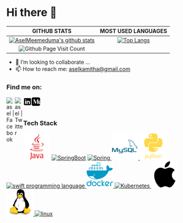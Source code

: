 # Hi there 👋

|GITHUB STATS|MOST USED LANGUAGES|
|:---:|:---:|
|[![AselMeemeduma's github stats](https://github-readme-stats.vercel.app/api?username=AselMeemeduma&hide=issues&count_private=true&show_icons=true&theme=tokyonight)](https://github.com/anuraghazra/github-readme-stats)|[![Top Langs](https://github-readme-stats.vercel.app/api/top-langs/?username=AselMeemeduma&hide=Rich%20Text%20Format,html,css,python,javascript&langs_count=10&layout=compact&theme=tokyonight)](https://github.com/anuraghazra/github-readme-stats)|
|![Github Page Visit Count](https://komarev.com/ghpvc/?username=AselMeemeduma)||

- 👯 I’m looking to collaborate ...
- 📫 How to reach me: aselkamitha@gmail.com

### Find me on:
[<img align="left" alt="asel | Facebook" width="22px" src="https://cdn.jsdelivr.net/npm/simple-icons@v3/icons/facebook.svg" />][facebook]
[<img align="left" alt="asel | Twitter" width="22px" src="https://cdn.jsdelivr.net/npm/simple-icons@v3/icons/twitter.svg" />][twitter]
[<img align="left" alt="asel | LinkedIn" width="22px" src="https://raw.githubusercontent.com/simple-icons/simple-icons/develop/icons/linkedin.svg" />][linkedin]
[<img align="left" alt="asel | Medium" width="22px" src="https://raw.githubusercontent.com/simple-icons/simple-icons/develop/icons/medium.svg" />][medium]
</br>
</br>
### Tech Stack
<a href="https://www.java.com/en/"><img src="https://raw.githubusercontent.com/devicons/devicon/master/icons/java/java-plain-wordmark.svg" alt="Java" width="70" height="70"/></a>
<a href="https://spring.io/projects/spring-boot"><img src="https://spring.io/images/projects/spring-boot-7f2e24fb962501672cc91ccd285ed2ba.svg" alt="SpringBoot" width="70" height="70"/></a>
<a href="https://spring.io/">
          <img src="https://spring.io/images/spring-logo-9146a4d3298760c2e7e49595184e1975.svg" alt="Spring" width="70" height="70"/>
        </a>
<a href="https://www.mysql.com/">
            <img src="https://raw.githubusercontent.com/devicons/devicon/master/icons/mysql/mysql-plain-wordmark.svg" alt="MySQL SQL" width="70" height="70"/>
          </a>
<a href="https://www.python.org//">
          <img src="https://raw.githubusercontent.com/devicons/devicon/master/icons/python/python-plain-wordmark.svg" alt="python" width="70" height="70"/>
        </a>
 <a href="https://www.raspberrypi.org/">
          <img src="https://cdn-icons-png.flaticon.com/512/5969/5969184.png" alt="swift programming language" width="70" height="70"/>
        </a>
<a href="https://www.docker.com/">
          <img src="https://raw.githubusercontent.com/devicons/devicon/master/icons/docker/docker-plain-wordmark.svg" alt="docker" width="70" height="70"/>
        </a>
<a href="https://kubernetes.io/">
          <img src="https://upload.wikimedia.org/wikipedia/commons/3/39/Kubernetes_logo_without_workmark.svg" alt="Kubernetes" width="70" height="70"/>
        </a>
<a href="https://en.wikipedia.org/wiki/MacOS">
          <img src="https://raw.githubusercontent.com/devicons/devicon/master/icons/apple/apple-original.svg" alt="apple mac osx" width="70" height="70"/>
        </a>
<a href="https://en.wikipedia.org/wiki/Linux">
          <img src="https://raw.githubusercontent.com/devicons/devicon/master/icons/linux/linux-original.svg" alt="linux" width="70" height="70"/>
        </a>
        </a>
<a href="https://tomcat.apache.org/">
          <img src="https://tomcat.apache.org/res/images/tomcat.png" alt="linux" width="70" height="70"/>
        </a>
        
[twitter]: https://twitter.com/AselMeemeduma
[facebook]: https://www.facebook.com/azel.meemeduma
[linkedin]: https://www.linkedin.com/in/asel-meemeduma
[medium]: https://medium.com/@kamithaasel
